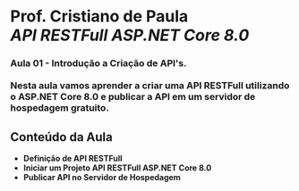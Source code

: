 
# <b>Prof. Cristiano de Paula<b /><br /><i>API RESTFull ASP.NET Core 8.0</i>
### Aula 01 - Introdução a Criação de API's.<br /><br />Nesta aula vamos aprender a criar uma API RESTFull utilizando o ASP.NET Core 8.0 e publicar a API em um servidor de hospedagem gratuito.

## <b>Conteúdo da Aula<b>
<ul>
	<li>Definição de API RESTFull</li>
	<li>Iniciar um Projeto API RESTFull ASP.NET Core 8.0</li>
	<li>Publicar API no Servidor de Hospedagem</li>
</ul>
